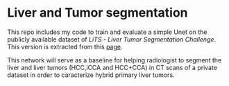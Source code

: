 # Liver and Tumor segmentation

This repo includes my code to train and evaluate a simple Unet on the publicly available dataset of *LiTS - Liver Tumor Segmentation Challenge*. This version is extracted from this [page](https://www.kaggle.com/datasets/andrewmvd/liver-tumor-segmentation).

This network will serve as a baseline for helping radiologist to segment the liver and liver tumors (HCC,iCCA and HCC+CCA) in CT scans of a private dataset in order to caracterize hybrid primary liver tumors.